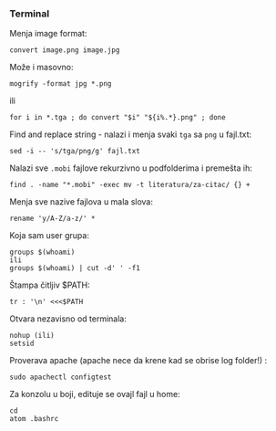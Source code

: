### Terminal

Menja image format:
```
convert image.png image.jpg
```
Može i masovno:
```
mogrify -format jpg *.png  
```
ili
```
for i in *.tga ; do convert "$i" "${i%.*}.png" ; done
```

Find and replace string - nalazi i menja svaki `tga` sa `png` u fajl.txt:
```
sed -i -- 's/tga/png/g' fajl.txt
```

Nalazi sve `.mobi` fajlove rekurzivno u podfolderima i premešta ih:
```
find . -name "*.mobi" -exec mv -t literatura/za-citac/ {} +
```

Menja sve nazive fajlova u mala slova:
```
rename 'y/A-Z/a-z/' *
```

Koja sam user grupa:
```
groups $(whoami)
ili
groups $(whoami) | cut -d' ' -f1
```

Štampa čitljiv $PATH:
```
tr : '\n' <<<$PATH
```

Otvara nezavisno od terminala:
```
nohup (ili)
setsid
```

Proverava apache (apache nece da krene kad se obrise log folder!) :
```
sudo apachectl configtest
```

Za konzolu u boji, edituje se ovajl fajl u home:
```
cd
atom .bashrc
```
